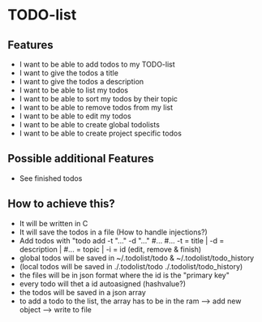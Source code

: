 # TODO-list

## Features
- I want to be able to add todos to my TODO-list
- I want to give the todos a title
- I want to give the todos a description
- I want to be able to list my todos 
- I want to be able to sort my todos by their topic
- I want to be able to remove todos from my list
- I want to be able to edit my todos
- I want to be able to create global todolists
- I want to be able to create project specific todos

## Possible additional Features
- See finished todos

## How to achieve this?
- It will be written in C
- It will save the todos in a file (How to handle injections?)
- Add todos with "todo add -t "..." -d "..." #... #... 
    -t = title | -d = description | #... = topic | -i = id (edit, remove & finish)
- global todos will be saved in ~/.todolist/todo & ~/.todolist/todo_history
- (local todos will be saved in ./.todolist/todo ./.todolist/todo_history)
- the files will be in json format where the id is the "primary key"
- every todo will thet a id autoasigned (hashvalue?)
- the todos will be saved in a json array
- to add a todo to the list, the array has to be in the ram --> add new object --> write to file
